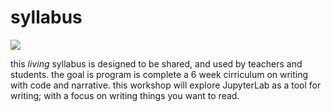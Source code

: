 # syllabus

![](https://user-images.githubusercontent.com/4236275/121378961-9bc5f180-c911-11eb-99cb-86b77e7a0fc3.jpg)

this _living_ syllabus is designed to be shared, and used by teachers and students. the goal is program is complete a 6 week cirriculum on writing with code and narrative. this workshop will explore JupyterLab as a tool for writing; with a focus on writing things you want to read.

